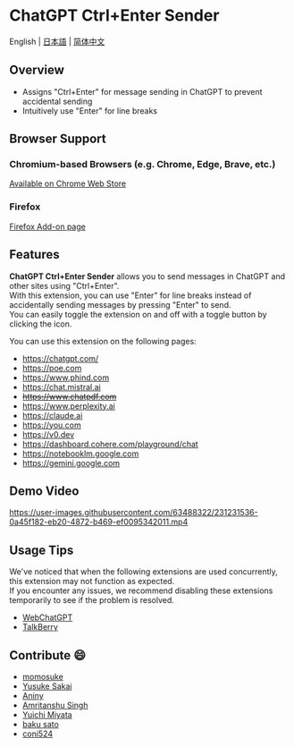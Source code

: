 # ChatGPT Ctrl+Enter Sender

English | [日本語](README_JA.md) | [简体中文](README_CH.md)

## Overview

* Assigns "Ctrl+Enter" for message sending in ChatGPT to prevent accidental sending
* Intuitively use "Enter" for line breaks

## Browser Support

### Chromium-based Browsers (e.g. Chrome, Edge, Brave, etc.)
[Available on Chrome Web Store](https://chrome.google.com/webstore/detail/chatgpt-ctrl%20enter-sender/gbncgdhklmnckojlibfhdadpfbcdbnch)

### Firefox
[Firefox Add-on page](https://github.com/masachika-kamada/ChatGPT-Ctrl-Enter-Sender/tree/firefox)

## Features

**ChatGPT Ctrl+Enter Sender** allows you to send messages in ChatGPT and other sites using "Ctrl+Enter".<br>
With this extension, you can use "Enter" for line breaks instead of accidentally sending messages by pressing "Enter" to send.<br>
You can easily toggle the extension on and off with a toggle button by clicking the icon.

You can use this extension on the following pages:

* <https://chatgpt.com/>
* <https://poe.com>
* <https://www.phind.com>
* <https://chat.mistral.ai>
* ~~<https://www.chatpdf.com>~~
* <https://www.perplexity.ai>
* <https://claude.ai>
* <https://you.com>
* <https://v0.dev>
* <https://dashboard.cohere.com/playground/chat>
* <https://notebooklm.google.com>
* <https://gemini.google.com>

## Demo Video

<https://user-images.githubusercontent.com/63488322/231231536-0a45f182-eb20-4872-b469-ef0095342011.mp4>

## Usage Tips

We've noticed that when the following extensions are used concurrently, this extension may not function as expected.<br>
If you encounter any issues, we recommend disabling these extensions temporarily to see if the problem is resolved.

* [WebChatGPT](https://chrome.google.com/webstore/detail/webchatgpt-chatgpt-with-i/lpfemeioodjbpieminkklglpmhlngfcn)
* [TalkBerry](https://chrome.google.com/webstore/detail/talkberry-talk-to-chatgpt/facjhgcdnbfghhbnmfjgkncnbimfdakb)

## Contribute :smile:

* [momosuke](https://github.com/ry0y4n)
* [Yusuke Sakai](https://github.com/ore88ore)
* [Aniny](https://github.com/Aniny21)
* [Amritanshu Singh](https://github.com/Amritanshu1912)
* [Yuichi Miyata](https://github.com/Juris710)
* [baku sato](https://github.com/sahksas)
* [coni524](https://github.com/coni524)
